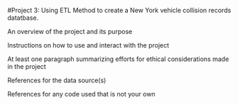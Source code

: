 #Project 3: Using ETL Method to create a New York vehicle collision records datatbase.

An overview of the project and its purpose



Instructions on how to use and interact with the project



At least one paragraph summarizing efforts for ethical considerations made in the project



References for the data source(s)



References for any code used that is not your own
